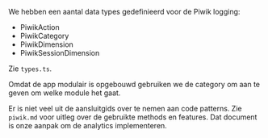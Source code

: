 We hebben een aantal data types gedefinieerd voor de Piwik logging:

- PiwikAction
- PiwikCategory
- PiwikDimension
- PiwikSessionDimension

Zie `types.ts`.

Omdat de app modulair is opgebouwd gebruiken we de category om aan te geven om welke module het gaat.

Er is niet veel uit de aansluitgids over te nemen aan code patterns. Zie `piwik.md` voor uitleg over de gebruikte methods en features. Dat document is onze aanpak om de analytics implementeren.